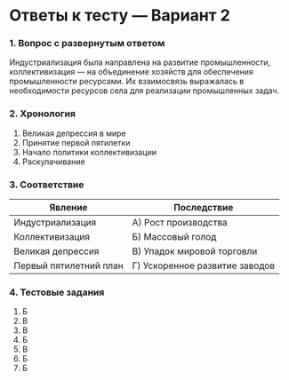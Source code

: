 # Ответы к тесту — Вариант 2

### 1. Вопрос с развернутым ответом

Индустриализация была направлена на развитие промышленности, коллективизация — на объединение хозяйств для обеспечения промышленности ресурсами. Их взаимосвязь выражалась в необходимости ресурсов села для реализации промышленных задач.

### 2. Хронология

1. Великая депрессия в мире  
2. Принятие первой пятилетки  
3. Начало политики коллективизации  
4. Раскулачивание

### 3. Соответствие

| Явление              | Последствие                 |
|----------------------|----------------------------|
| Индустриализация     | А) Рост производства       |
| Коллективизация      | Б) Массовый голод          |
| Великая депрессия    | В) Упадок мировой торговли |
| Первый пятилетний план | Г) Ускоренное развитие заводов |

### 4. Тестовые задания

1. Б  
2. В  
3. В  
4. Б  
5. В  
6. Б  
7. Б  

